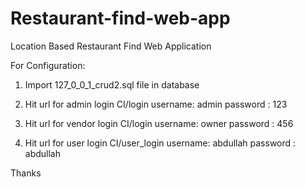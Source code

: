 # Restaurant-find-web-app
Location Based Restaurant Find Web Application

For Configuration:

1. Import 127_0_0_1_crud2.sql file in database 

2. Hit url for admin login
	CI/login
username: admin
password : 123

3. Hit url for vendor login
	CI/login
username: owner
password : 456

4. Hit url for user login
	CI/user_login
username: abdullah
password : abdullah

Thanks